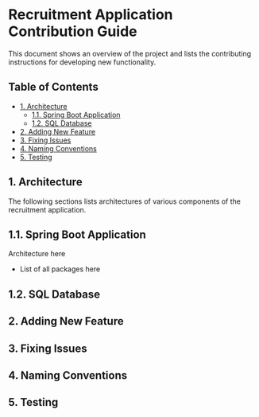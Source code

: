 # Recruitment Application Contribution Guide
This document shows an overview of the project and lists the contributing
instructions for developing new functionality.

## Table of Contents
 - [1. Architecture](#1-architecture)
    - [1.1. Spring Boot Application](#11-spring-boot-application)
    - [1.2. SQL Database](#12-sql-database)
 - [2. Adding New Feature](#2-adding-new-feature)
 - [3. Fixing Issues](#3-fixing-issues)
 - [4. Naming Conventions](#4-naming-conventions)
 - [5. Testing](#5-testing)

## 1. Architecture
The following sections lists architectures of various components of the
recruitment application.

## 1.1. Spring Boot Application
Architecture here

- List of all packages here

## 1.2. SQL Database

## 2. Adding New Feature

## 3. Fixing Issues

## 4. Naming Conventions

## 5. Testing
